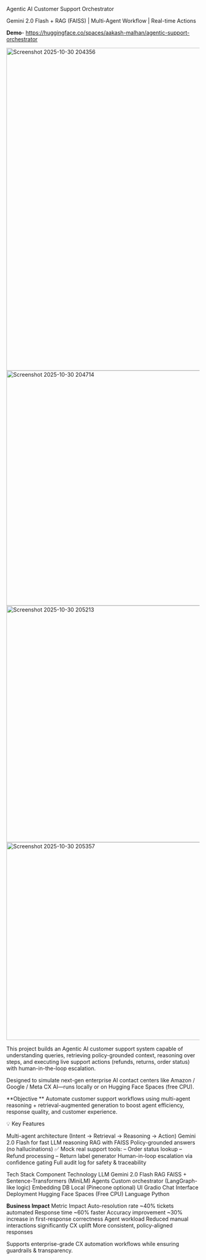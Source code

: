 Agentic AI Customer Support Orchestrator

Gemini 2.0 Flash + RAG (FAISS) | Multi-Agent Workflow | Real-time Actions

**Demo**- https://huggingface.co/spaces/aakash-malhan/agentic-support-orchestrator

<img width="1886" height="840" alt="Screenshot 2025-10-30 204356" src="https://github.com/user-attachments/assets/c4bee654-3965-40cc-a038-486d1e71dd6c" />
<img width="1784" height="612" alt="Screenshot 2025-10-30 204714" src="https://github.com/user-attachments/assets/3bd40cc7-f79b-43c1-a6e1-3cab35509ec2" />
<img width="1790" height="616" alt="Screenshot 2025-10-30 205213" src="https://github.com/user-attachments/assets/6cf0d5f2-874f-49e7-98bc-fea9b9c4abae" />
<img width="1782" height="515" alt="Screenshot 2025-10-30 205357" src="https://github.com/user-attachments/assets/aa654f26-4e5f-4ca0-a80c-7fbb16ddd210" />


This project builds an Agentic AI customer support system capable of understanding queries, retrieving policy-grounded context, reasoning over steps, and executing live support actions (refunds, returns, order status) with human-in-the-loop escalation.

Designed to simulate next-gen enterprise AI contact centers like Amazon / Google / Meta CX AI—runs locally or on Hugging Face Spaces (free CPU).

**Objective
**
Automate customer support workflows using multi-agent reasoning + retrieval-augmented generation to boost agent efficiency, response quality, and customer experience.

💡 Key Features

Multi-agent architecture (Intent → Retrieval → Reasoning → Action)
 Gemini 2.0 Flash for fast LLM reasoning
 RAG with FAISS 
 Policy-grounded answers (no hallucinations)
✅ Mock real support tools:
– Order status lookup
– Refund processing
– Return label generator
 Human-in-loop escalation via confidence gating
 Full audit log for safety & traceability

Tech Stack
Component	Technology
LLM	Gemini 2.0 Flash
RAG	FAISS + Sentence-Transformers (MiniLM)
Agents	Custom orchestrator (LangGraph-like logic)
Embedding DB	Local (Pinecone optional)
UI	Gradio Chat Interface
Deployment	Hugging Face Spaces (Free CPU)
Language	Python

**Business Impact**
Metric	Impact
Auto-resolution rate	~40% tickets automated
Response time	~60% faster
Accuracy improvement	~30% increase in first-response correctness
Agent workload	Reduced manual interactions significantly
CX uplift	More consistent, policy-aligned responses

Supports enterprise-grade CX automation workflows while ensuring guardrails & transparency.
